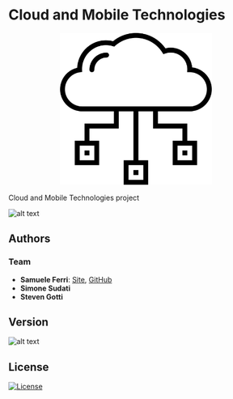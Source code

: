 # Cloud and Mobile Technologies

<p align="center">
<img src="https://github.com/samuelexferri/unibg-cloudmobile/blob/main/images/cloud-computing.png" width="300">
</p>

Cloud and Mobile Technologies project

![alt text](https://img.shields.io/badge/Language-Italian-infomrmational?style=for-the-badge)

## Authors

### Team

-   **Samuele Ferri**: [Site](https://samuelexferri.com), [GitHub](https://github.com/samuelexferri)
-   **Simone Sudati**
-   **Steven Gotti**

## Version

![alt text](https://img.shields.io/badge/Version-0.0.1-blue.svg?style=for-the-badge)

## License

[![License](https://img.shields.io/badge/License-MIT_License-blue.svg?style=for-the-badge)](https://badges.mit-license.org)
